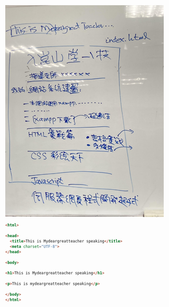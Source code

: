 ## 

![MyFirstWeb.jpg](MyFirstWeb.jpg)
```html
<html>
  
<head>
  <title>This is Mydeargreatteacher speaking</title>
  <meta charset="UTF-8">
</head>  
  
<body>

<h1>This is Mydeargreatteacher speaking</h1>

<p>This is mydeargreatteacher speaking</p>

</body>
</html>

```
